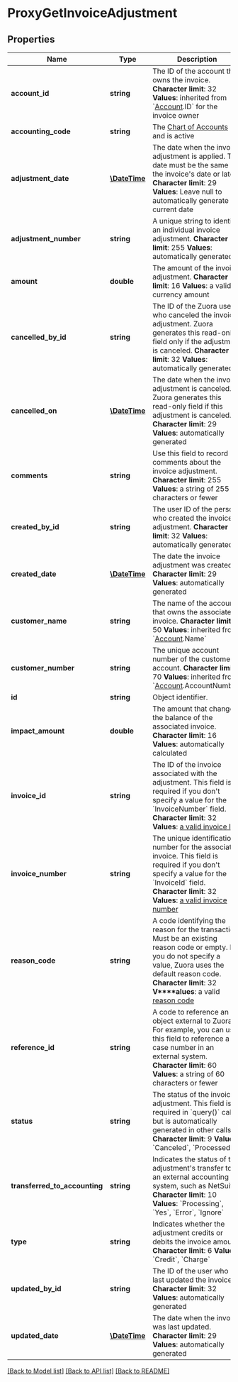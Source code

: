# ProxyGetInvoiceAdjustment

## Properties
Name | Type | Description | Notes
------------ | ------------- | ------------- | -------------
**account_id** | **string** | The ID of the account that owns the invoice. **Character limit**: 32 **Values**: inherited from &#x60;[Account](https://knowledgecenter.zuora.com/DC_Developers/SOAP_API/E1_SOAP_API_Object_Reference/Account).ID&#x60; for the invoice owner | [optional] 
**accounting_code** | **string** | The [Chart of Accounts](/CA_Billing_and_Payments/C_Billing_and_Payments_Settings/U_Configure_Accounting_Codes/D_Set_Up_Chart_of_Accounts) and is active | [optional] 
**adjustment_date** | [**\DateTime**](Date.md) | The date when the invoice adjustment is applied. This date must be the same as the invoice&#39;s date or later. **Character limit**: 29 **Values**: Leave null to automatically generate the current date | [optional] 
**adjustment_number** | **string** | A unique string to identify an individual invoice adjustment. **Character limit**: 255 **Values**: automatically generated | [optional] 
**amount** | **double** | The amount of the invoice adjustment. **Character limit**: 16 **Values**: a valid currency amount | [optional] 
**cancelled_by_id** | **string** | The ID of the Zuora user who canceled the invoice adjustment. Zuora generates this read-only field only if the adjustment is canceled. **Character limit**: 32 **Values**: automatically generated | [optional] 
**cancelled_on** | [**\DateTime**](\DateTime.md) | The date when the invoice adjustment is canceled. Zuora generates this read-only field if this adjustment is canceled. **Character limit**: 29 **Values**: automatically generated | [optional] 
**comments** | **string** | Use this field to record comments about the invoice adjustment. **Character limit**: 255 **Values**: a string of 255 characters or fewer | [optional] 
**created_by_id** | **string** | The user ID of the person who created the invoice adjustment. **Character limit**: 32 **Values**: automatically generated | [optional] 
**created_date** | [**\DateTime**](\DateTime.md) | The date the invoice adjustment was created. **Character limit**: 29 **Values**: automatically generated | [optional] 
**customer_name** | **string** | The name of the account that owns the associated invoice. **Character limit**: 50 **Values**: inherited from &#x60;[Account](https://knowledgecenter.zuora.com/DC_Developers/SOAP_API/E1_SOAP_API_Object_Reference/Account).Name&#x60; | [optional] 
**customer_number** | **string** | The unique account number of the customer&#39;s account. **Character limit**: 70 **Values**: inherited from &#x60;[Account](https://knowledgecenter.zuora.com/DC_Developers/SOAP_API/E1_SOAP_API_Object_Reference/Account).AccountNumber&#x60; | [optional] 
**id** | **string** | Object identifier. | [optional] 
**impact_amount** | **double** | The amount that changes the balance of the associated invoice. **Character limit**: 16 **Values**: automatically calculated | [optional] 
**invoice_id** | **string** | The ID of the invoice associated with the adjustment. This field is required if you don&#39;t specify a value for the &#x60;InvoiceNumber&#x60; field. **Character limit**: 32 **Values**: [a valid invoice ID](https://knowledgecenter.zuora.com/DC_Developers/SOAP_API/E1_SOAP_API_Object_Reference/Invoice) | [optional] 
**invoice_number** | **string** | The unique identification number for the associated invoice. This field is required if you don&#39;t specify a value for the &#x60;InvoiceId&#x60; field. **Character limit**: 32 **Values**: [a valid invoice number](https://knowledgecenter.zuora.com/DC_Developers/SOAP_API/E1_SOAP_API_Object_Reference/Invoice) | [optional] 
**reason_code** | **string** | A code identifying the reason for the transaction. Must be an existing reason code or empty. If you do not specify a value, Zuora uses the default reason code. **Character limit**: 32 **V****alues**: a valid [reason code](/C_Zuora_User_Guides/A_Billing_and_Payments/R_Reason_Codes_for_Payment_Operations) | [optional] 
**reference_id** | **string** | A code to reference an object external to Zuora. For example, you can use this field to reference a case number in an external system. **Character limit**: 60 **Values**: a string of 60 characters or fewer | [optional] 
**status** | **string** | The status of the invoice adjustment. This field is required in &#x60;query()&#x60; calls, but is automatically generated in other calls. **Character limit**: 9 **Values**: &#x60;Canceled&#x60;, &#x60;Processed&#x60; | [optional] 
**transferred_to_accounting** | **string** | Indicates the status of the adjustment&#39;s transfer to an external accounting system, such as NetSuite. **Character limit**: 10 **Values**: &#x60;Processing&#x60;, &#x60;Yes&#x60;, &#x60;Error&#x60;, &#x60;Ignore&#x60; | [optional] 
**type** | **string** | Indicates whether the adjustment credits or debits the invoice amount. **Character limit**: 6 **Values**: &#x60;Credit&#x60;, &#x60;Charge&#x60; | [optional] 
**updated_by_id** | **string** | The ID of the user who last updated the invoice. **Character limit**: 32 **Values**: automatically generated | [optional] 
**updated_date** | [**\DateTime**](\DateTime.md) | The date when the invoice was last updated. **Character limit**: 29 **Values**: automatically generated | [optional] 

[[Back to Model list]](../README.md#documentation-for-models) [[Back to API list]](../README.md#documentation-for-api-endpoints) [[Back to README]](../README.md)


